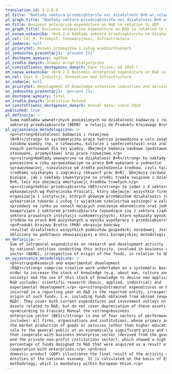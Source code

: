 ```yaml
---
translation_id: 9-2-b-0
pl_title: "Nakłady sektora przedsiębiorstw na\_działalność B+R w\_relacji do\_PKB"
pl_graph_title: "Nakłady sektora przedsiębiorstw na\_działalność B+R w\_relacji do\_PKB"
en_title: Business enterprise expenditure on R&D in relation to GDP
en_graph_title: Business enterprise expenditure on R&D in relation to GDP
pl_nazwa_wskaznika: <b>9.2.b Nakłady sektora przedsiębiorstw na działalność B+R w relacji do PKB</b>
pl_cel: Cel 9. Przemysł, Innowacyjność, Infrastruktura
pl_zadanie: null
pl_priorytet: Rozwój przemysłów i usług wiedzochłonnych
pl_jednostka_prezentacji: 'procent [%]'
pl_dostepne_wymiary: ogółem
pl_zrodlo_danych: Główny Urząd Statystyczny
pl_czestotliwosc_dostępnosc_danych: Dane roczne; od 2010 r.
en_nazwa_wskaznika: <b>9.2.b Business enterprise expenditure on R&D in relation to GDP</b>
en_cel: Goal 9. Industry, Innovation and Infrastructure
en_zadanie: null
en_priorytet: Development of knowledge-intensive industries and services
en_jednostka_prezentacji: 'percent [%]'
en_dostepne_wymiary: total
en_zrodlo_danych: Statistics Poland
en_czestotliwosc_dostępnosc_danych: Annual data; since 2010
published: true
pl_definicja: >-
  Suma nakładów wewnętrznych poniesionych na działalność badawczą i rozwojową w
  sektorze przedsiębiorstw (BERD)  w relacji do Produktu Krajowego Brutto.
pl_wyjasnienia_metodologiczne: >-
  <p><strong>Działalność badawcza i rozwojowa
  (B+R)</strong> to systematyczna praca twórcza prowadzona w celu zwiększenia
  zasobów wiedzy (np. o człowieku, kulturze i społeczeństwie) oraz znalezienia
  nowych zastosowań dla tej wiedzy. Obejmuje badania naukowe (podstawowe,
  stosowane, przemysłowe) oraz prace rozwojowe.</p>
  <p><strong>Nakłady wewnętrzne na działalność B+R</strong> to nakłady
  poniesione w roku sprawozdawczym na prace B+R wykonane w jednostce
  sprawozdawczej, niezależnie od źródła pochodzenia środków, czyli łącznie ze
  środkami uzyskanymi z zagranicy (eksport prac B+R). Obejmują zarówno nakłady
  bieżące, jak i nakłady inwestycyjne na środki trwałe związane z działalnością
  B+R, lecz nie obejmują amortyzacji środków trwałych.</p>
  <p><strong>Sektor przedsiębiorstw (BES)</strong> to jeden z 4 sektorów
  wykonawczych wg Podręcznika Frascati, który obejmuje: wszystkie firmy,
  organizacje i instytucje, których głównym przedmiotem działalności jest
  wytwarzanie towarów i usług (z wyjątkiem szkolnictwa wyższego) w celu ich
  sprzedaży na rynku po cenach mających znaczenie ekonomiczne oraz jednostki
  kooperujące z sektorem przedsiębiorstw (wywodzące się z sektora rządowego oraz
  sektora prywatnych instytucji niekomercyjnych), które wykazały wysoki odsetek
  środków na prace B+R pozyskanych w wyniku współpracy z przedsiębiorstwami.</p>
  <p>Produkt Krajowy Brutto (PKB) obrazuje końcowy
  rezultat działalności wszystkich podmiotów gospodarki narodowej. Jest
  obliczany na podstawie obowiązującej w Unii Europejskiej metodologii ESA.</p>
en_definicja: >-
  Sum of intramural expenditures on research and development activity incurred
  by national entities conducting this activity, involved in business enterprise
  sector (BERD), irrespective of origin of the funds, in relation to GDP.
en_wyjasnienia_metodologiczne: >-
  <p><strong>Research and experimental development
  (R&D)</strong> comprise creative work undertaken on a systematic basis in
  order to increase the stock of knowledge (e.g. about man, culture and
  society) and the use of this stock of knowledge to devise new applications.
  R&D includes: scientific research (basic, applied, industrial) and
  experimental development.</p> <p><strong>Intramural expenditures on R&D</strong> are expenditures
  incurred in a reporting year on R&D in the reported entity, irrespective of
  origin of such funds, i.e. including funds obtained from abroad (exports of
  R&D). They cover both current expenditures and investment outlays on fixed
  assets related to R&D, but do not cover depreciation of these assets.</p>
  <p>According to Frascati Manual the <strong>business
  enterprise sector (BES)</strong> is one of four sectors of performance and
  includes: all firms, organisations and institutions, whose primary activity is
  the market production of goods or services (other than higher education) for
  sale to the general public at an economically significant price and entities
  that cooperate with business enterprise sector (derived from the government
  and the private non-profit institutions sector), which showed a high
  percentage of funds designed to R&D that were acquired as a result of
  cooperation with enterprises.</p> <p>Gross
  domestic product (GDP) illustrates the final result of the activity of all
  entities of the national economy. It is calculated on the basis of ESA
  methodology, which is mandatory within European Union.</p>
---
```

